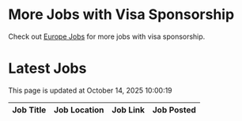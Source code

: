 # More Jobs with Visa Sponsorship

Check out [Europe Jobs](https://github.com/sureshparimi/europejobs#latest-jobs) for more jobs with visa sponsorship.

# Latest Jobs

This page is updated at October 14, 2025 10:00:19

| Job Title | Job Location | Job Link | Job Posted |
| --- | --- | --- | --- |
